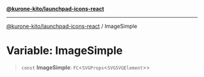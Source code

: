 [**@kurone-kito/launchpad-icons-react**](../README.md)

***

[@kurone-kito/launchpad-icons-react](../globals.md) / ImageSimple

# Variable: ImageSimple

> `const` **ImageSimple**: `FC`\<`SVGProps`\<`SVGSVGElement`\>\>
